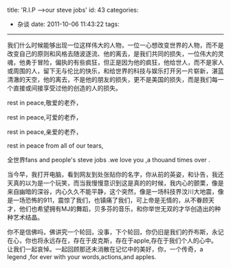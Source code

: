 title: 'R.I.P -->our steve jobs'
id: 43
categories:
  - 杂谈
date: 2011-10-06 11:43:22
tags:
---

我们什么时候能够出现一位这样伟大的人物，一位一心想改变世界的人物，而不是改变自己的原则和风格去随波逐流、他的离去，是我们共同的损失，一位伟大的灵魂，他勇于冒险，偏执的有些疯狂，但正是因为他的疯狂，他给世人，而不是家人或周围的人，留下无与伦比的快乐，和给世界的科技与娱乐打开另一片崭新，湛蓝清澈的天空，他的离去，不是他的朋友的损失，更不是美国的损失，而是我们每一个直接或间接享受过他的创造的人的损失。

rest in peace,敬爱的老乔，

rest in peace,可爱的老乔，

rest in peace,亲爱的老乔，

rest in peace from all of our tears,

全世界fans and people's steve jobs .we love you ,a thouand times over .

当今早，我打开电脑，看到网友到处张贴你的名字，你从前的英姿，和讣告，我还天真的以为是一个玩笑，而当我慢慢意识到这是真的的时候，我内心的颤栗，像是来自幽暗的深谷，内心久久不能平静，这个突然，像是一场科技界汶川大地震，像是一场恐怖的911，震惊了我们，也镇痛了我们，可上帝是无情的，从不眷顾天才，他们也希望拥有MJ的舞蹈，贝多芬的音乐，和你举世无双的才华创造出的种种艺术结晶。

你不是信佛吗，佛讲究一个轮回，没事，下个轮回，你仍旧是我们的乔布斯，永记在心，你也将永远存在，存在于皮克斯，存在于apple,存在于我们个人的心中。 让我们一起哀悼。一起回顾那还未消散在记忆中的美好，你，一个传奇，a legend ,for ever with your words,actions,and apples.